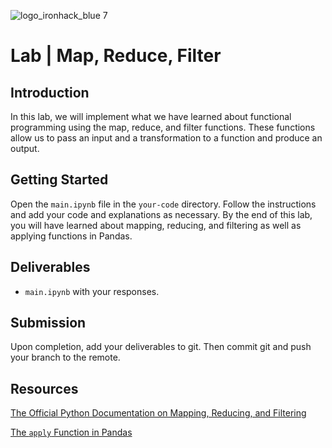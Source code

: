 ![logo_ironhack_blue 7](https://user-images.githubusercontent.com/23629340/40541063-a07a0a8a-601a-11e8-91b5-2f13e4e6b441.png)
# Lab | Map, Reduce, Filter


## Introduction

In this lab, we will implement what we have learned about functional programming using the map, reduce, and filter functions. These functions allow us to pass an input and a transformation to a function and produce an output. 

## Getting Started

Open the `main.ipynb` file in the `your-code` directory. Follow the instructions and add your code and explanations as necessary. By the end of this lab, you will have learned about mapping, reducing, and filtering as well as applying functions in Pandas.

## Deliverables

- `main.ipynb` with your responses.

## Submission

Upon completion, add your deliverables to git. Then commit git and push your branch to the remote.

## Resources

[The Official Python Documentation on Mapping, Reducing, and Filtering](https://docs.python.org/3/howto/functional.html#built-in-functions)

[The `apply` Function in Pandas](https://pandas.pydata.org/pandas-docs/stable/generated/pandas.DataFrame.apply.html)
